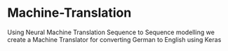 # Machine-Translation
Using Neural Machine Translation Sequence to Sequence modelling we create a Machine Translator for converting German to English using Keras
